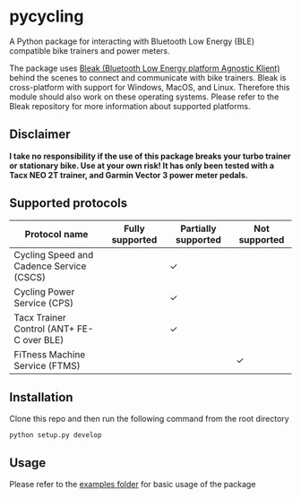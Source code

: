 # pycycling

A Python package for interacting with Bluetooth Low Energy (BLE) compatible bike trainers and power meters. 

The package uses [Bleak (Bluetooth Low Energy platform Agnostic Klient)](https://github.com/hbldh/bleak)
behind the scenes to connect and communicate with bike trainers. 
Bleak is cross-platform with support for Windows, MacOS, and Linux. 
Therefore this module should also work on these operating systems. 
Please refer to the Bleak repository for more information about supported platforms.

## Disclaimer
__I take no responsibility if the use of this package breaks your turbo trainer or stationary bike. 
Use at your own risk! 
It has only been tested with a Tacx NEO 2T trainer, and Garmin Vector 3 power meter pedals.__ 

## Supported protocols

Protocol name | Fully supported | Partially supported | Not supported
--- | --- | --- | ---
Cycling Speed and Cadence Service (CSCS) | | ✓ |
Cycling Power Service (CPS) | | ✓ |
Tacx Trainer Control (ANT+ FE-C over BLE) | | ✓ |
FiTness Machine Service (FTMS) | | |✓

## Installation
Clone this repo and then run the following command from the root directory
```
python setup.py develop
```
## Usage
Please refer to the [examples folder](https://github.com/zacharyedwardbull/pycycling/tree/master/examples) for basic usage of the package
